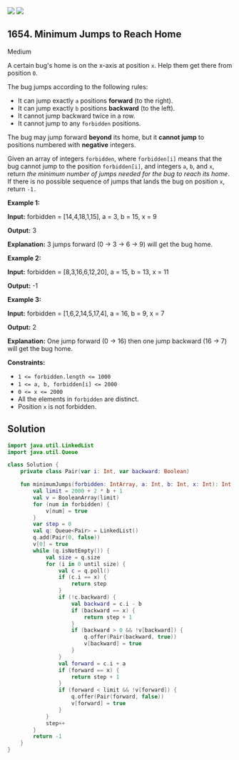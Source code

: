 [![](https://img.shields.io/github/stars/javadev/LeetCode-in-Kotlin?label=Stars&style=flat-square)](https://github.com/javadev/LeetCode-in-Kotlin)
[![](https://img.shields.io/github/forks/javadev/LeetCode-in-Kotlin?label=Fork%20me%20on%20GitHub%20&style=flat-square)](https://github.com/javadev/LeetCode-in-Kotlin/fork)

## 1654\. Minimum Jumps to Reach Home

Medium

A certain bug's home is on the x-axis at position `x`. Help them get there from position `0`.

The bug jumps according to the following rules:

*   It can jump exactly `a` positions **forward** (to the right).
*   It can jump exactly `b` positions **backward** (to the left).
*   It cannot jump backward twice in a row.
*   It cannot jump to any `forbidden` positions.

The bug may jump forward **beyond** its home, but it **cannot jump** to positions numbered with **negative** integers.

Given an array of integers `forbidden`, where `forbidden[i]` means that the bug cannot jump to the position `forbidden[i]`, and integers `a`, `b`, and `x`, return _the minimum number of jumps needed for the bug to reach its home_. If there is no possible sequence of jumps that lands the bug on position `x`, return `-1.`

**Example 1:**

**Input:** forbidden = [14,4,18,1,15], a = 3, b = 15, x = 9

**Output:** 3

**Explanation:** 3 jumps forward (0 -> 3 -> 6 -> 9) will get the bug home.

**Example 2:**

**Input:** forbidden = [8,3,16,6,12,20], a = 15, b = 13, x = 11

**Output:** -1

**Example 3:**

**Input:** forbidden = [1,6,2,14,5,17,4], a = 16, b = 9, x = 7

**Output:** 2

**Explanation:** One jump forward (0 -> 16) then one jump backward (16 -> 7) will get the bug home.

**Constraints:**

*   `1 <= forbidden.length <= 1000`
*   `1 <= a, b, forbidden[i] <= 2000`
*   `0 <= x <= 2000`
*   All the elements in `forbidden` are distinct.
*   Position `x` is not forbidden.

## Solution

```kotlin
import java.util.LinkedList
import java.util.Queue

class Solution {
    private class Pair(var i: Int, var backward: Boolean)

    fun minimumJumps(forbidden: IntArray, a: Int, b: Int, x: Int): Int {
        val limit = 2000 + 2 * b + 1
        val v = BooleanArray(limit)
        for (num in forbidden) {
            v[num] = true
        }
        var step = 0
        val q: Queue<Pair> = LinkedList()
        q.add(Pair(0, false))
        v[0] = true
        while (q.isNotEmpty()) {
            val size = q.size
            for (i in 0 until size) {
                val c = q.poll()
                if (c.i == x) {
                    return step
                }
                if (!c.backward) {
                    val backward = c.i - b
                    if (backward == x) {
                        return step + 1
                    }
                    if (backward > 0 && !v[backward]) {
                        q.offer(Pair(backward, true))
                        v[backward] = true
                    }
                }
                val forward = c.i + a
                if (forward == x) {
                    return step + 1
                }
                if (forward < limit && !v[forward]) {
                    q.offer(Pair(forward, false))
                    v[forward] = true
                }
            }
            step++
        }
        return -1
    }
}
```